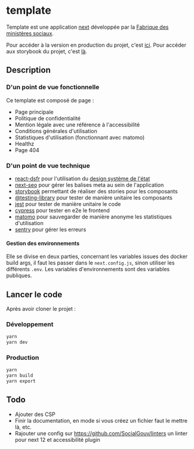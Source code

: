 # template

Template est une application [next](https://nextjs.org/) développée par la [Fabrique des ministères sociaux](https://www.fabrique.social.gouv.fr/).

Pour accéder à la version en production du projet, c'est [ici](https://template.social.gouv.fr/).
Pour accéder aux storybook du projet, c'est [là](https://socialgouv.github.io/template/).

## Description

### D'un point de vue fonctionnelle

Ce template est composé de page :

- Page principale
- Politique de confidentialité
- Mention légale avec une référence à l'accessibilité
- Conditions générales d'utilisation
- Statistiques d'utilisation (fonctionnant avec matomo)
- Healthz
- Page 404

### D'un point de vue technique

- [react-dsfr](https://dataesr.github.io/react-dsfr/) pour l'utilisation du [design système de l'état](https://www.systeme-de-design.gouv.fr/)
- [next-seo](https://github.com/garmeeh/next-seo) pour gérer les balises meta au sein de l'application
- [storybook](https://storybook.js.org/) permettant de réaliser des stories pour les composants
- [@testing-library](https://testing-library.com/) pour tester de manière unitaire les composants
- [jest](https://jestjs.io/) pour tester de manière unitaire le code
- [cypress](https://www.cypress.io/) pour tester en e2e le frontend
- [matomo](https://matomo.org/) pour sauvegarder de manière anonyme les statistiques d'utilisation
- [sentry](https://sentry.io/) pour gérer les erreurs

#### Gestion des environnements

Elle se divise en deux parties, concernant les variables issues des docker build args, il faut les passer dans le `next.config.js`, sinon utiliser les différents `.env`. Les variables d'environnements sont des variables publiques.

## Lancer le code

Après avoir cloner le projet :

### Développement

```bash
yarn
yarn dev
```

### Production

```bash
yarn
yarn build
yarn export
```

## Todo

- Ajouter des CSP
- Finir la documentation, en mode si vous créez un fichier faut le mettre là, etc.
- Rajouter une config sur <https://github.com/SocialGouv/linters> un linter pour next 12 et accessibilité plugin
